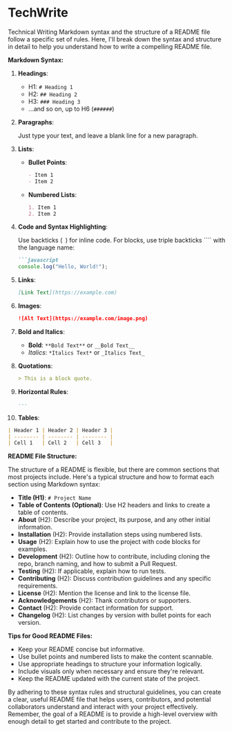 # TechWrite
Technical Writing 
Markdown syntax and the structure of a README file follow a specific set of rules. Here, I'll break down the syntax and structure in detail to help you understand how to write a compelling README file.

**Markdown Syntax:**

1. **Headings**:

   - H1: `# Heading 1`
   - H2: `## Heading 2`
   - H3: `### Heading 3`
   - ...and so on, up to H6 (`######`)

2. **Paragraphs**:

   Just type your text, and leave a blank line for a new paragraph.

3. **Lists**:

   - **Bullet Points**:

     ```markdown
     - Item 1
     - Item 2
     ```

   - **Numbered Lists**:

     ```markdown
     1. Item 1
     2. Item 2
     ```

4. **Code and Syntax Highlighting**:

   Use backticks (` `) for inline code. For blocks, use triple backticks ```` with the language name:

   ```markdown
   ```javascript
   console.log("Hello, World!");
   ```

5. **Links**:

   ```markdown
   [Link Text](https://example.com)
   ```

6. **Images**:

   ```markdown
   ![Alt Text](https://example.com/image.png)
   ```

7. **Bold and Italics**:

   - **Bold**: `**Bold Text**` or `__Bold Text__`
   - *Italics*: `*Italics Text*` or `_Italics Text_`

8. **Quotations**:

   ```markdown
   > This is a block quote.
   ```

9. **Horizontal Rules**:

   ```markdown
   ---
   ```

10. **Tables**:

   ```markdown
   | Header 1 | Header 2 | Header 3 |
   | -------- | -------- | -------- |
   | Cell 1   | Cell 2   | Cell 3   |
   ```

**README File Structure:**

The structure of a README is flexible, but there are common sections that most projects include. Here's a typical structure and how to format each section using Markdown syntax:

- **Title (H1)**: `# Project Name`
- **Table of Contents (Optional)**: Use H2 headers and links to create a table of contents.
- **About** (H2): Describe your project, its purpose, and any other initial information.
- **Installation** (H2): Provide installation steps using numbered lists.
- **Usage** (H2): Explain how to use the project with code blocks for examples.
- **Development** (H2): Outline how to contribute, including cloning the repo, branch naming, and how to submit a Pull Request.
- **Testing** (H2): If applicable, explain how to run tests.
- **Contributing** (H2): Discuss contribution guidelines and any specific requirements.
- **License** (H2): Mention the license and link to the license file.
- **Acknowledgements** (H2): Thank contributors or supporters.
- **Contact** (H2): Provide contact information for support.
- **Changelog** (H2): List changes by version with bullet points for each version.

**Tips for Good README Files:**

- Keep your README concise but informative.
- Use bullet points and numbered lists to make the content scannable.
- Use appropriate headings to structure your information logically.
- Include visuals only when necessary and ensure they're relevant.
- Keep the README updated with the current state of the project.

By adhering to these syntax rules and structural guidelines, you can create a clear, useful README file that helps users, contributors, and potential collaborators understand and interact with your project effectively. Remember, the goal of a README is to provide a high-level overview with enough detail to get started and contribute to the project.
